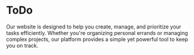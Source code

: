 # ToDo
Our website is designed to help you create, manage, and prioritize your tasks efficiently. Whether you're organizing personal errands or managing complex projects, our platform provides a simple yet powerful tool to keep you on track.
